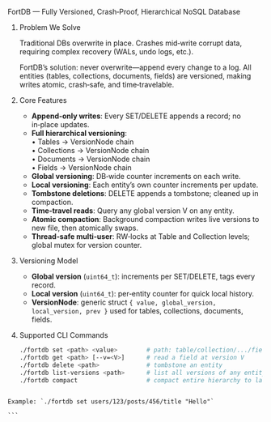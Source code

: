 FortDB — Fully Versioned, Crash‑Proof, Hierarchical NoSQL Database

1. Problem We Solve

   Traditional DBs overwrite in place. Crashes mid‑write corrupt data, requiring complex recovery (WALs, undo logs, etc.).

   FortDB’s solution: never overwrite—append every change to a log. All entities (tables, collections, documents, fields) are versioned, making writes atomic, crash‑safe, and time‑travelable.

2. Core Features

   - **Append‑only writes**: Every SET/DELETE appends a record; no in‑place updates.
   - **Full hierarchical versioning**:  
     • Tables → VersionNode chain  
     • Collections → VersionNode chain  
     • Documents → VersionNode chain  
     • Fields → VersionNode chain  
   - **Global versioning**: DB‑wide counter increments on each write.
   - **Local versioning**: Each entity’s own counter increments per update.
   - **Tombstone deletions**: DELETE appends a tombstone; cleaned up in compaction.
   - **Time‑travel reads**: Query any global version V on any entity.
   - **Atomic compaction**: Background compaction writes live versions to new file, then atomically swaps.
   - **Thread‑safe multi‑user**: RW‑locks at Table and Collection levels; global mutex for version counter.

3. Versioning Model

   - **Global version** (`uint64_t`): increments per SET/DELETE, tags every record.
   - **Local version** (`uint64_t`): per‑entity counter for quick local history.
   - **VersionNode**: generic struct `{ value, global_version, local_version, prev }` used for tables, collections, documents, fields.

4. Supported CLI Commands

   ```bash
   ./fortdb set <path> <value>        # path: table/collection/.../field
   ./fortdb get <path> [--v=<V>]      # read a field at version V
   ./fortdb delete <path>             # tombstone an entity
   ./fortdb list-versions <path>      # list all versions of any entity
   ./fortdb compact                   # compact entire hierarchy to latest db version
````

Example: `./fortdb set users/123/posts/456/title "Hello"`

```

